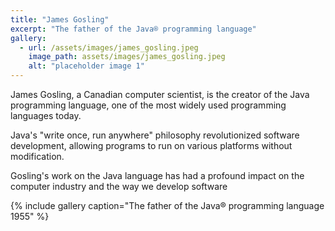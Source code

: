 ```yaml
---
title: "James Gosling"
excerpt: "The father of the Java® programming language"
gallery:
  - url: /assets/images/james_gosling.jpeg
    image_path: assets/images/james_gosling.jpeg
    alt: "placeholder image 1"
---
```


James Gosling, a Canadian computer scientist, is the creator of the Java programming language, one of the most widely used programming languages today.

Java's "write once, run anywhere" philosophy revolutionized software development, allowing programs to run on various platforms without modification.

Gosling's work on the Java language has had a profound impact on the computer industry and the way we develop software

{% include gallery caption="The father of the Java® programming language 1955" %}

